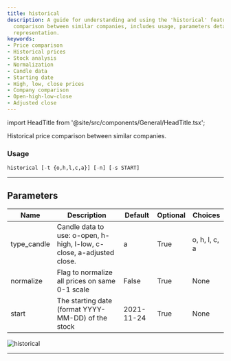 ```yaml
---
title: historical
description: A guide for understanding and using the 'historical' feature for price
  comparison between similar companies, includes usage, parameters details and graphical
  representation.
keywords:
- Price comparison
- Historical prices
- Stock analysis
- Normalization
- Candle data
- Starting date
- High, low, close prices
- Company comparison
- Open-high-low-close
- Adjusted close
---
```


import HeadTitle from '@site/src/components/General/HeadTitle.tsx';

<HeadTitle title="stocks/ca/historical - Reference | OpenBB Terminal Docs" />

Historical price comparison between similar companies.

### Usage

```python
historical [-t {o,h,l,c,a}] [-n] [-s START]
```

---

## Parameters

| Name | Description | Default | Optional | Choices |
| ---- | ----------- | ------- | -------- | ------- |
| type_candle | Candle data to use: o-open, h-high, l-low, c-close, a-adjusted close. | a | True | o, h, l, c, a |
| normalize | Flag to normalize all prices on same 0-1 scale | False | True | None |
| start | The starting date (format YYYY-MM-DD) of the stock | 2021-11-24 | True | None |

![historical](https://user-images.githubusercontent.com/46355364/154073378-935eddd4-167e-48e8-9e3d-34029e5ba42f.png)

---

